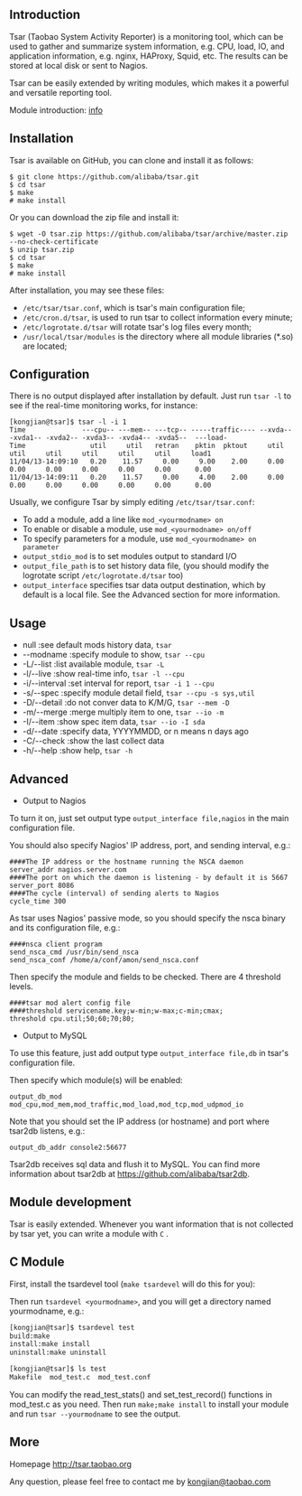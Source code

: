 Introduction
------------
Tsar (Taobao System Activity Reporter) is a monitoring tool, which can be used to gather and summarize system information, e.g. CPU, load, IO, and application information, e.g. nginx, HAProxy, Squid, etc. The results can be stored at local disk or sent to Nagios.

Tsar can be easily extended by writing modules, which makes it a powerful and versatile reporting tool.

Module introduction: [info](https://github.com/alibaba/tsar/blob/master/info.md)

Installation
-------------
Tsar is available on GitHub, you can clone and install it as follows:

    $ git clone https://github.com/alibaba/tsar.git
    $ cd tsar
    $ make
    # make install

Or you can download the zip file and install it:

    $ wget -O tsar.zip https://github.com/alibaba/tsar/archive/master.zip --no-check-certificate
    $ unzip tsar.zip
    $ cd tsar
    $ make
    # make install

After installation, you may see these files:

* `/etc/tsar/tsar.conf`, which is tsar's main configuration file;
* `/etc/cron.d/tsar`, is used to run tsar to collect information every minute;
* `/etc/logrotate.d/tsar` will rotate tsar's log files every month;
* `/usr/local/tsar/modules` is the directory where all module libraries (*.so) are located;

Configuration
-------------
There is no output displayed after installation by default. Just run `tsar -l` to see if the real-time monitoring works, for instance:

    [kongjian@tsar]$ tsar -l -i 1
    Time              ---cpu-- ---mem-- ---tcp-- -----traffic---- --xvda-- -xvda1-- -xvda2-- -xvda3-- -xvda4-- -xvda5--  ---load-
    Time                util     util   retran    pktin  pktout     util     util     util     util     util     util     load1
    11/04/13-14:09:10   0.20    11.57     0.00     9.00    2.00     0.00     0.00     0.00     0.00     0.00     0.00      0.00
    11/04/13-14:09:11   0.20    11.57     0.00     4.00    2.00     0.00     0.00     0.00     0.00     0.00     0.00      0.00

Usually, we configure Tsar by simply editing `/etc/tsar/tsar.conf`:

* To add a module, add a line like `mod_<yourmodname> on`
* To enable or disable a module, use `mod_<yourmodname> on/off`
* To specify parameters for a module, use `mod_<yourmodname> on parameter`
* `output_stdio_mod` is to set modules output to standard I/O
* `output_file_path` is to set history data file, (you should modify the logrotate script `/etc/logrotate.d/tsar` too)
* `output_interface` specifies tsar data output destination, which by default is a local file. See the Advanced section for more information.

Usage
------
* null          :see default mods history data, `tsar`
* --modname     :specify module to show, `tsar --cpu`
* -L/--list     :list available module, `tsar -L`
* -l/--live     :show real-time info, `tsar -l --cpu`
* -i/--interval :set interval for report, `tsar -i 1 --cpu`
* -s/--spec     :specify module detail field, `tsar --cpu -s sys,util`
* -D/--detail   :do not conver data to K/M/G, `tsar --mem -D`
* -m/--merge    :merge multiply item to one, `tsar --io -m`
* -I/--item     :show spec item data, `tsar --io -I sda`
* -d/--date     :specify data, YYYYMMDD, or n means n days ago
* -C/--check    :show the last collect data
* -h/--help     :show help, `tsar -h`

Advanced
--------
* Output to Nagios

To turn it on, just set output type `output_interface file,nagios` in the main configuration file.

You should also specify Nagios' IP address, port, and sending interval, e.g.:

    ####The IP address or the hostname running the NSCA daemon
    server_addr nagios.server.com
    ####The port on which the daemon is listening - by default it is 5667
    server_port 8086
    ####The cycle (interval) of sending alerts to Nagios
    cycle_time 300

As tsar uses Nagios' passive mode, so you should specify the nsca binary and its configuration file, e.g.:

    ####nsca client program
    send_nsca_cmd /usr/bin/send_nsca
    send_nsca_conf /home/a/conf/amon/send_nsca.conf

Then specify the module and fields to be checked. There are 4 threshold levels.

    ####tsar mod alert config file
    ####threshold servicename.key;w-min;w-max;c-min;cmax;
    threshold cpu.util;50;60;70;80;

* Output to MySQL

To use this feature, just add output type `output_interface file,db` in tsar's configuration file.

Then specify which module(s) will be enabled:

    output_db_mod mod_cpu,mod_mem,mod_traffic,mod_load,mod_tcp,mod_udpmod_io

Note that you should set the IP address (or hostname) and port where tsar2db listens, e.g.:

    output_db_addr console2:56677

Tsar2db receives sql data and flush it to MySQL. You can find more information about tsar2db at https://github.com/alibaba/tsar2db.


Module development
------------------
Tsar is easily extended. Whenever you want information that is not collected by tsar yet, you can write a module with `C` .

C Module
--------
First, install the tsardevel tool (`make tsardevel` will do this for you):

Then run `tsardevel <yourmodname>`, and you will get a directory named yourmodname, e.g.:

````bash
[kongjian@tsar]$ tsardevel test
build:make
install:make install
uninstall:make uninstall

[kongjian@tsar]$ ls test
Makefile  mod_test.c  mod_test.conf
````

You can modify the read_test_stats() and set_test_record() functions in mod_test.c as you need.
Then run `make;make install` to install your module and run `tsar --yourmodname` to see the output.

More
----
Homepage http://tsar.taobao.org

Any question, please feel free to contact me by kongjian@taobao.com
